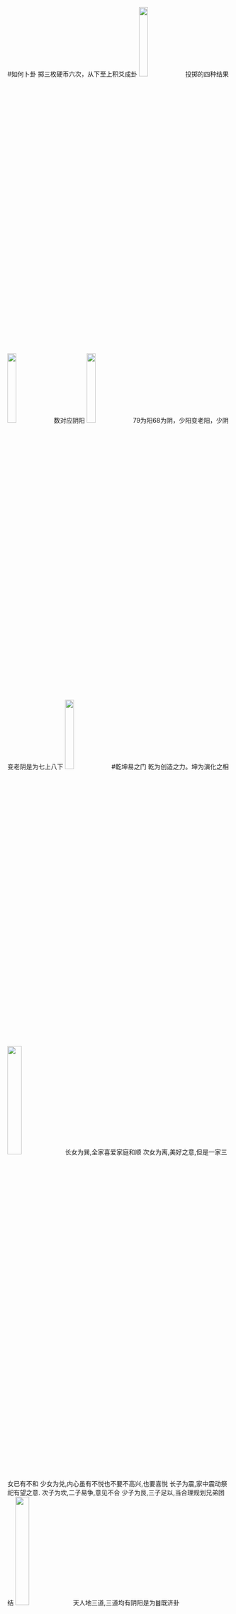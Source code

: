 #如何卜卦
掷三枚硬币六次，从下至上积爻成卦
<img src="https://pic.svip888.eu.org/曾仕强易经/曾仕强占卜1.png" width="20%">
投掷的四种结果
<img src="https://pic.svip888.eu.org/曾仕强易经/曾仕强占卜2.png" width="20%">
数对应阴阳
<img src="https://pic.svip888.eu.org/曾仕强易经/曾仕强占卜3.png" width="20%">
79为阳68为阴，少阳变老阳，少阴变老阴是为七上八下
<img src="https://pic.svip888.eu.org/曾仕强易经/曾仕强占卜4.png" width="20%">
#乾坤易之门
乾为创造之力。坤为演化之相
<img src="https://pic.svip888.eu.org/曾仕强易经/乾坤易之门-家庭卦.jpeg" width="25%">
长女为巽,全家喜爱家庭和顺
次女为离,美好之意,但是一家三女已有不和
少女为兑,内心虽有不悦也不要不高兴,也要喜悦
长子为震,家中震动祭祀有望之意.
次子为坎,二子易争,意见不合
少子为艮,三子足以,当合理规划兄弟团结
<img src="https://pic.svip888.eu.org/曾仕强易经/乾坤易之门-三道阴阳.jpeg" width="25%">
天人地三道,三道均有阴阳是为䷾既济卦
<img src="https://pic.svip888.eu.org/曾仕强易经/乾坤易之门-六爻分二重.jpeg" width="25%">
<img src="https://pic.svip888.eu.org/曾仕强易经/乾坤易之门-阴阳当位.jpeg" width="25%">
单数为阳双数为阴
<img src="https://pic.svip888.eu.org/曾仕强易经/乾坤易之门-六爻阶段位置.jpeg" width="25%">
六爻中,初难知上易知,二多誉五多功,三多凶四多惧:
#乾卦六龙
宇宙之广阔层出不穷
龙:变化多端,难缠,神通广大.天地水中均可生存.
<img src="https://pic.svip888.eu.org/曾仕强易经/乾卦六龙.jpeg" width="25%">